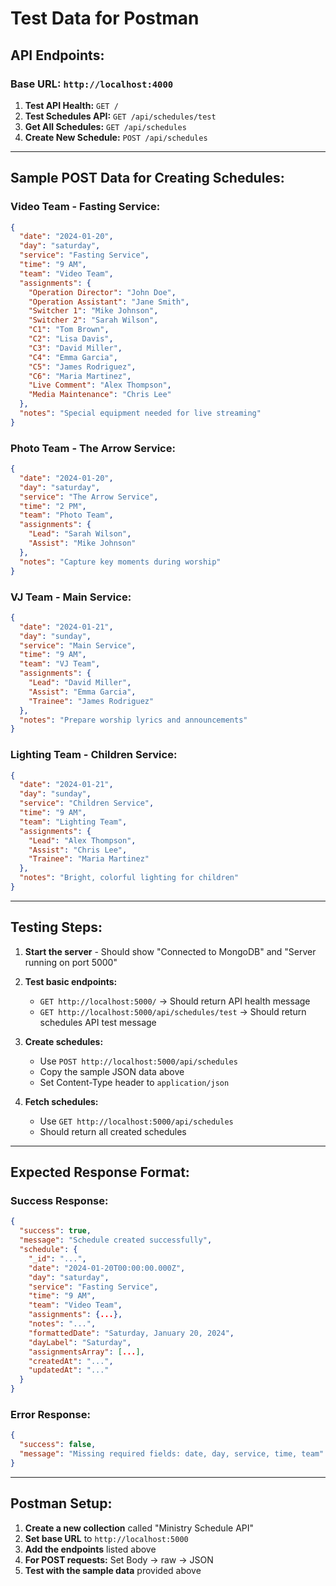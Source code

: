 # Test Data for Postman

## **API Endpoints:**

### **Base URL:** `http://localhost:4000`

1. **Test API Health:** `GET /`
2. **Test Schedules API:** `GET /api/schedules/test`
3. **Get All Schedules:** `GET /api/schedules`
4. **Create New Schedule:** `POST /api/schedules`

---

## **Sample POST Data for Creating Schedules:**

### **Video Team - Fasting Service:**
```json
{
  "date": "2024-01-20",
  "day": "saturday",
  "service": "Fasting Service",
  "time": "9 AM",
  "team": "Video Team",
  "assignments": {
    "Operation Director": "John Doe",
    "Operation Assistant": "Jane Smith",
    "Switcher 1": "Mike Johnson",
    "Switcher 2": "Sarah Wilson",
    "C1": "Tom Brown",
    "C2": "Lisa Davis",
    "C3": "David Miller",
    "C4": "Emma Garcia",
    "C5": "James Rodriguez",
    "C6": "Maria Martinez",
    "Live Comment": "Alex Thompson",
    "Media Maintenance": "Chris Lee"
  },
  "notes": "Special equipment needed for live streaming"
}
```

### **Photo Team - The Arrow Service:**
```json
{
  "date": "2024-01-20",
  "day": "saturday",
  "service": "The Arrow Service",
  "time": "2 PM",
  "team": "Photo Team",
  "assignments": {
    "Lead": "Sarah Wilson",
    "Assist": "Mike Johnson"
  },
  "notes": "Capture key moments during worship"
}
```

### **VJ Team - Main Service:**
```json
{
  "date": "2024-01-21",
  "day": "sunday",
  "service": "Main Service",
  "time": "9 AM",
  "team": "VJ Team",
  "assignments": {
    "Lead": "David Miller",
    "Assist": "Emma Garcia",
    "Trainee": "James Rodriguez"
  },
  "notes": "Prepare worship lyrics and announcements"
}
```

### **Lighting Team - Children Service:**
```json
{
  "date": "2024-01-21",
  "day": "sunday",
  "service": "Children Service",
  "time": "9 AM",
  "team": "Lighting Team",
  "assignments": {
    "Lead": "Alex Thompson",
    "Assist": "Chris Lee",
    "Trainee": "Maria Martinez"
  },
  "notes": "Bright, colorful lighting for children"
}
```

---

## **Testing Steps:**

1. **Start the server** - Should show "Connected to MongoDB" and "Server running on port 5000"

2. **Test basic endpoints:**
   - `GET http://localhost:5000/` → Should return API health message
   - `GET http://localhost:5000/api/schedules/test` → Should return schedules API test message

3. **Create schedules:**
   - Use `POST http://localhost:5000/api/schedules`
   - Copy the sample JSON data above
   - Set Content-Type header to `application/json`

4. **Fetch schedules:**
   - Use `GET http://localhost:5000/api/schedules`
   - Should return all created schedules

---

## **Expected Response Format:**

### **Success Response:**
```json
{
  "success": true,
  "message": "Schedule created successfully",
  "schedule": {
    "_id": "...",
    "date": "2024-01-20T00:00:00.000Z",
    "day": "saturday",
    "service": "Fasting Service",
    "time": "9 AM",
    "team": "Video Team",
    "assignments": {...},
    "notes": "...",
    "formattedDate": "Saturday, January 20, 2024",
    "dayLabel": "Saturday",
    "assignmentsArray": [...],
    "createdAt": "...",
    "updatedAt": "..."
  }
}
```

### **Error Response:**
```json
{
  "success": false,
  "message": "Missing required fields: date, day, service, time, team"
}
```

---

## **Postman Setup:**

1. **Create a new collection** called "Ministry Schedule API"
2. **Set base URL** to `http://localhost:5000`
3. **Add the endpoints** listed above
4. **For POST requests:** Set Body → raw → JSON
5. **Test with the sample data** provided above 